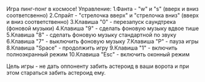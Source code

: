 Игра пинг-понг в космосе!
Управление:
1.Фанта - "w" и "s" (вверх и вниз соответсвенно)
2.Спрайт - "стрелочка вверх" и "стрелочка вниз" (вверх и вниз соответственно)
3.Клавиша "0" - перезапуск саундтрека (фоновой музыки)
4.Клавиша "9" - сделать фоновую музыку вдвое тише
5.Клавиша "8" - сделать фоновую музыку стандартной по звуку
6.Клавиша "7" - выключить фоновую музыку
7.Клавиша "P" - пауза игры
8.Клавиша "Space" - продолжить игру
9.Клавиша "1" - включить полноэкранный режим
10.Клавиша "Esc" - включить оконный режим

Цель игры  - не дать оппоненту забить астероид в ваши ворота и при этом стараться забить астероид ему.
